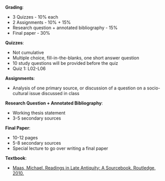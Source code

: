 **Grading**:
 - 3 Quizzes - 10% each
 - 2 Assignments - 10% + 15%
 - Research question + annotated bibliography - 15%
 - Final paper - 30%

**Quizzes**:
 - Not cumulative
 - Multiple choice, fill-in-the-blanks, one short answer question
 - 10 study questions will be provided before the quiz
 - Quiz 1: L02-L06

**Assignments**:
 - Analysis of one primary source, or discussion of a question on a socio-cultural issue discussed in class

**Research Question + Annotated Bibliography**:
 - Working thesis statement
 - 3-5 secondary sources

**Final Paper**:
 - 10-12 pages
 - 5-8 secondary sources
 - Special lecture to go over writing a final paper

**Textbook**:
 - [Maas, Michael. Readings in Late Antiquity: A Sourcebook. Routledge, 2010.](https://www.homeworksmontana.com/wp-content/uploads/edd/2020/06/346569413_Routledge_Sourcebooks_for_the_Ancient_World_Michael_Maas_-_Readings_in_Late_Antiquity.pdf)